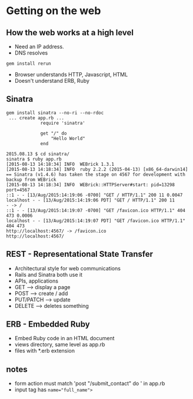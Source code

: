 # Getting on the web
## How the web works at a high level
- Need an IP address.
- DNS resolves

```
gem install rerun
```

- Browser understands HTTP, Javascript, HTML
- Doesn't understand ERB, Ruby

## Sinatra
```
gem install sinatra --no-ri --no-rdoc
 ... create app.rb ...
             require 'sinatra'

             get "/" do
                 "Hello World"
             end

2015.08.13 $ cd sinatra/
sinatra $ ruby app.rb
[2015-08-13 14:18:34] INFO  WEBrick 1.3.1
[2015-08-13 14:18:34] INFO  ruby 2.2.2 (2015-04-13) [x86_64-darwin14]
== Sinatra (v1.4.6) has taken the stage on 4567 for development with backup from WEBrick
[2015-08-13 14:18:34] INFO  WEBrick::HTTPServer#start: pid=13298 port=4567
::1 - - [13/Aug/2015:14:19:06 -0700] "GET / HTTP/1.1" 200 11 0.0047
localhost - - [13/Aug/2015:14:19:06 PDT] "GET / HTTP/1.1" 200 11
- -> /
::1 - - [13/Aug/2015:14:19:07 -0700] "GET /favicon.ico HTTP/1.1" 404 473 0.0006
localhost - - [13/Aug/2015:14:19:07 PDT] "GET /favicon.ico HTTP/1.1" 404 473
http://localhost:4567/ -> /favicon.ico
http://localhost:4567/
```

## REST - Representational State Transfer
- Architectural style for web communications
- Rails and Sinatra both use it
- APIs, applications
- GET       --> display a page
- POST      --> create / add
- PUT/PATCH --> update
- DELETE    --> deletes something

## ERB - Embedded Ruby
- Embed Ruby code in an HTML document
- views directory, same level as app.rb
- files with *.erb extension

## notes
- form action must match 'post "/submit_contact" do ' in app.rb
- input tag has `name="full_name">`
